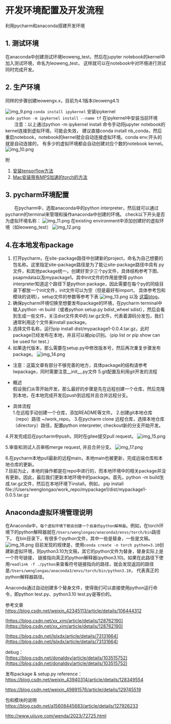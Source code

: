 # 开发环境配置及开发流程

利用pycharm和anaconda搭建开发环境

## 1. 测试环境
在anaconda中创建测试环境leoweng_test，然后在jupyter notebook的kernel中加入测试环境，命名为leoweng_test，
这样就可以在notebook中对环境进行测试同时完成开发。
## 2. 生产环境
同样的步骤创建leowengx.x，目前为4.1版本(leoweng4.1)

[//]: # (* 为了避免环境被污染，最新的环境被clone一份，命名为leoweng_base)
[//]: # (* 以下为环境中python interpreter的路径示例：)
![img_9.png](../../images/img_9.png)
`conda install ipykernel` 安装ipykernel <br>
`sudo python -m ipykernel install --name tf` 在ipykernel中安装当前环境 <br>
&emsp;&emsp;注意：以上通过python -m ipykernel install 命令手动将jupyter notebook的kernel连接到虚拟环境，可能会失效，
建议直接conda install nb_conda，然后重启notebook，notebook的kernel就会自动连接虚拟环境。conda env:开头的就是自动连接的，
有多少的虚拟环境都会自动创建对应个数的notebook kernel。
![img_10.png](../../images/img_10.png)

附
1. [安装tensorflow方法](https://blog.csdn.net/weixin_54952686/article/details/125889044)<br>
2. [Mac安装带有MPS加速的torch的方法](https://zhuanlan.zhihu.com/p/548685817)

## 3. pycharm环境配置
&emsp;&emsp;在pycharm中，选取anaconda中的python interpreter，然后就可以通过pycharm的terminal来管理和操作anaconda中创建的环境。
check以下开头是否为虚拟环境名称：
![img_11.png](../../images/img_11.png)
在existing environment中添加创建好的虚拟环境（如leoweng_test）
![img_12.png](../../images/img_12.png)
## 4.在本地发布package
1. 打开pycharm，在site-package路径中创建新的project，命名为自己想要的包名称。这里指定site-package路径是为了能让site-package路径中具有
py文件，和其他package统一。创建好至少三个py文件，具体结构参考下图、psapmdata以及mypackage1。其中init文件的作用是使得
python interpreter知道这个路径下是python package，因此需要在每个py的同级目录下都放一个init文件，init文件可以为空（但是最好有import，
具体参考包和模块的说明）。setup文件的参数等参考下表
![img_13.png](../../images/img_13.png)
以及
<a href="https://blog.csdn.net/qq_39085138/article/details/124060979" target="_blank" rel="noopener">这篇blog</a>。<br>
2. 确保pycharm环境切换至想要发布package的环境，在pycharm terminal中输入python -m build（或者python setup.py bdist_wheel sdist），然后会看到生成一些文件，关注dist文件夹中的.tar.gz文件，代表着源码分发包，我们通常利用这个文件来install package。
3. 选择文件名称，运行pip install dist/mypackage1-0.0.4.tar.gz，此时package已经发布在本地，并且可以被pip识别。（pip list or pip show can be used for test.）
4. 如果迭代版本，那么需要在setup.py中修改版本号，然后再次重复步骤发布package。
![img_14.png](../../images/img_14.png)
 - 注意：这篇文章有部分不够完善的地方，具体package的结构请参考lwpackage，同时需要注意__init__.py文件
5.git配置及利用git开发的流程
* 概述<br>假设我们从零开始开发，那么最好的步骤是先在远程创建一个仓库，然后克隆到本地，在本地完成开发后push到远程并且合并远程分支。


* 具体流程<br>
1.在远程手动创建一个仓库，添加README等文件。
2.创建git本地仓库（repo）路径 ~/work_repo。
3.在pycharm clone 远程仓库，选择本地仓库（directory）路径，配置python interpreter, checkout新的分支开始开发。 

4.开发完成后在pycharm中push，同时在gitee提交pull request。
![img_15.png](../../images/img_15.png)

5.审查和测试人员审核merge request, 并且合并分支。
![img_17.png](../../images/img_17.png)

6.在pycharm本地pull最新的远程main，本地main也被更新，完成远端仓库和本地仓库的更新。<br>
7.目前为止，本地的操作都是在repo中进行的，而本地环境中的相关package并没有更新。因此，最后我们更新本地环境中的package。首先，python -m build生成.tar.gz文件，然后在本地环境下install。例如，
pip install file://Users/wenglongao/work_repo/mypackage1/dist/mypackage1-0.0.5.tar.gz

## Anaconda虚拟环境管理说明

在Anaconda中，`每个虚拟环境下都会创建一个自身的python解释器`。例如，在torch环境下的python解释器就在`/Users/wenglongao/anaconda3/envs/torch/bin`路径下。
在bin目录下，有很多个python文件，其中一些是替身，一些是文稿。
![img_18.png](../../images/img_18.png)
目前发现的规律是，使用`conda create -n torch python=3.10`创建新虚拟环境，则python3.10为文稿，其它的python文件为替身，替身实际上是一个符号链接，
链接指向真正的python解释器(python3.10)。如果在此路径下使用`readlink -f ./python`来查看符号链接指向的路径，就会发现返回的路径是`/Users/wenglongao/anaconda3/envs/torch/bin/python3.10`，
代表真正的python解释器路径。

Anaconda通过自动创建多个替身文件，使得我们可以直接使用python运行命令，即python test.py、python3.10 test.py是等价的。

参考文章<br>
<a href="https://blog.csdn.net/weixin_42345113/article/details/106444312">
https://blog.csdn.net/weixin_42345113/article/details/106444312</a>

[https://blog.csdn.net/xx_xjm/article/details/128762190](https://blog.csdn.net/xx_xjm/article/details/128762190)

[https://blog.csdn.net/lslxdx/article/details/73131664](https://blog.csdn.net/lslxdx/article/details/73131664)

debug：<br>
[https://blog.csdn.net/donaldsy/article/details/103515752](https://blog.csdn.net/donaldsy/article/details/103515752)

发布package & setup.py reference：
https://blog.csdn.net/weixin_43940314/article/details/128349554

https://blog.csdn.net/weixin_49891576/article/details/129745519

包和模块的说明
https://blog.csdn.net/a15608445683/article/details/127926233

http://www.ujiuye.com/wenda/2023/72725.html